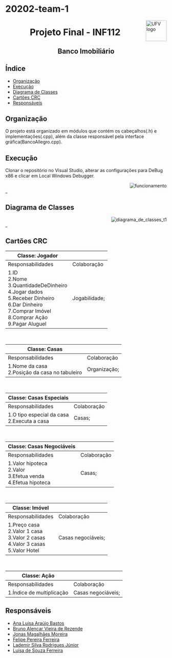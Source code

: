 # 20202-team-1
<a>
    <img src="https://cdn.discordapp.com/attachments/729689711416967239/844210892916523018/Ygemzly2XsP3gzFbXjFyExvD00B3rBvPbDEOoNOB-4uL4NLF1YKM6kiypik1H4koNc5_sNVAAAy_PDq_kmh_CRmn1dvC1uyeckCs.png" alt="UFV logo" title="UFV" align="right" height="65" />
</a>


<h1 align = "center"> Projeto Final - INF112 </h1>


<h2 align = "center"> Banco Imobiliário </h2>


## Índice

- [Organização](#Organização)
- [Execução](#Execução)
- [Diagrama de Classes](#Diagrama-de-classes)
- [Cartões CRC](#Cartões-CRC)
- [Responsáveis](#Responsáveis)

## Organização
  O projeto está organizado em módulos que contém os cabeçalhos(.h) e implementações(.cpp), além da classe responsável pela interface gráfica(BancoAllegro.cpp).
 
## Execução
Clonar o repositório no Visual Studio, alterar as configurações para DeBug x86 e clicar em Local Windows Debugger.

<a>
    <img src="https://cdn.discordapp.com/attachments/661031591031603230/844213713870782494/unknown.png" alt="funcionamento" title="print" align="right"  />
</a>

<br>
_
 

## Diagrama de Classes
<a>
    <img src="https://cdn.discordapp.com/attachments/729689711416967239/844222451209994250/diagrama_de_classes_t1.png" alt="diagrama_de_classes_t1" title="print" align="right"  />
</a>
<br>
_


## Cartões CRC
<table>
<thead>
<tr>
<th>Classe: Jogador</th>
<th></th>
</tr>
</thead>
<tbody>
<tr>
<td>Responsabilidades</td>
<td>Colaboração</td>
</tr>
<tr>
<td>1.ID <br>
2.Nome <br>
3.QuantidadeDeDinheiro <br>
4.Jogar dados <br>
5.Receber Dinheiro <br>
6.Dar Dinheiro <br>
7.Comprar Imóvel <br>
8.Comprar Ação <br>
9.Pagar Aluguel <br>
</td>
<td>Jogabilidade;</td>
</tr>
</tbody>
</table>

<br>

<table>
<thead>
<tr>
<th>Classe: Casas</th>
<th></th>
</tr>
</thead>
<tbody>
<tr>
<td>Responsabilidades</td>
<td>Colaboração</td>
</tr>
<tr>
<td>1.Nome da casa<br>
2.Posição da casa no tabuleiro<br>
</td>
<td>Organização;</td>
</tr>
</tbody>
</table>

<br>

<table>
<thead>
<tr>
<th>Classe: Casas Especiais </th>
<th></th>
</tr>
</thead>
<tbody>
<tr>
<td>Responsabilidades</td>
<td>Colaboração</td>
</tr>
<tr>
<td>1.O tipo especial da casa<br>
2.Executa a casa<br>
</td>
<td>Casas;</td>
</tr>
</tbody>
</table>

<br>

<table>
<thead>
<tr>
<th>Classe: Casas Negociáveis</th>
<th></th>
</tr>
</thead>
<tbody>
<tr>
<td>Responsabilidades</td>
<td>Colaboração</td>
</tr>
<tr>
<td>
1.Valor hipoteca<br>
2.Valor<br>
3.Efetua venda<br>
4.Efetua hipoteca<br>
</td>
<td>Casas;</td>
</tr>
</tbody>
</table>

<br>

<table>
<thead>
<tr>
<th>Classe: Imóvel </th>
<th></th>
</tr>
</thead>
<tbody>
<tr>
<td>Responsabilidades</td>
<td>Colaboração</td>
</tr>
<tr>
<td>
1.Preço casa <br>
2.Valor 1 casa <br>
3.Valor 2 casas<br>
4.Valor 3 casas<br>
5.Valor Hotel<br>
</td>
<td>Casas negociáveis;</td>
</tr>
</tbody>
</table>

<br>

<table>
<thead>
<tr>
<th>Classe: Ação </th>
<th></th>
</tr>
</thead>
<tbody>
<tr>
<td>Responsabilidades</td>
<td>Colaboração</td>
</tr>
<tr>
<td>1.Índice de multiplicação<br>
</td>
<td>Casas negociáveis;</td>
</tr>
</tbody>
</table>




## Responsáveis
- [Ana Luísa Araújo Bastos](https://github.com/AnaLuisaAB) 
- [Bruno Alencar Vieira de Rezende](https://github.com/bruno-avr)
- [Jonas Magalhães Moreira](https://github.com/JonasMoreira01)
- [Felipe Pereira Ferreira ](https://github.com/devlipe)
- [Lademir Silva Rodrigues Júnior ](https://github.com/lademir)
- [Luísa de Souza Ferreira](https://github.com/ferreiraluisa)

